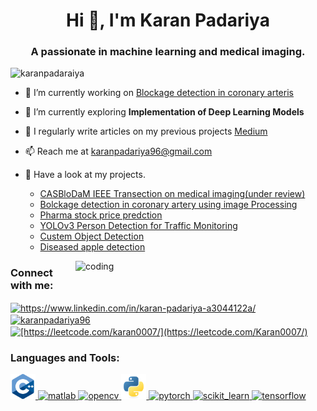 <h1 align="center">Hi 👋, I'm Karan Padariya</h1>
<h3 align="center">A passionate in machine learning and medical imaging.</h3>


<p align="left"> <img src="https://komarev.com/ghpvc/?username=karanpadaraiya&label=Profile%20views&color=0e75b6&style=flat" alt="karanpadaraiya" /> </p>

<!---<p align="left"> <a href="https://github.com/ryo-ma/github-profile-trophy"><img src="https://github-profile-trophy.vercel.app/?username=karanpadaraiya" alt="karanpadaraiya" /></a> </p>-->

- 🔭 I’m currently working on [Blockage detection in coronary arteris](https://github.com/KaranPadaraiya/Blockage_Detection)

- 🌱 I’m currently exploring **Implementation of Deep Learning Models**

- 📝 I regularly write articles on my previous projects [Medium](https://medium.com/@karanpadariya96)

- 📫 Reach me at karanpadariya96@gmail.com
  
- 🎯 Have a look at my projects.
  - [CASBloDaM IEEE Transection on medical imaging(under review)](https://github.com/KaranPadaraiya/Blockage_Detection)
  - [Bolckage detection in coronary artery using image Processing](https://github.com/KaranPadaraiya/Bolckage-detection-in-coronary-artery-with-image-processing?tab=readme-ov-file#blockage-detection-in-coronary-artery-with-image-processing)
  - [Pharma stock price predction](https://github.com/KaranPadaraiya/Pharma-stock-price-predction/tree/master#readme)
  - [YOLOv3 Person Detection for Traffic Monitoring](https://github.com/KaranPadaraiya/Real-time-Ojbect-Detection-YOLO?tab=readme-ov-file#yolov3-person-detection-for-traffic-monitoring)
  - [Custem Object Detection](https://github.com/KaranPadaraiya/Custem-Object-Detection#welcome-to-the-model-garden-for-tensorflow)
  - [Diseased apple detection](https://github.com/KaranPadaraiya/Disease-detection-from-apple?tab=readme-ov-file#disease-detection-in-apple-using-image-processing-techniques)
    
<img align="right" alt="coding" width="400" src="https://media2.giphy.com/media/v1.Y2lkPTc5MGI3NjExZ2M5cGJ0MXptOXR2c2ZwZm1ibWV3dWhtbW5oYXAwdml6bzk2aGZ4aCZlcD12MV9pbnRlcm5hbF9naWZfYnlfaWQmY3Q9Zw/eeL6lB9x9ZfeLiy1Nh/giphy.gif">


<h3 align="left">Connect with me:</h3>
<p align="left">
<a href="https://linkedin.com/in/https://www.linkedin.com/in/karan-padariya-a3044122a/" target="blank"><img align="center" src="https://raw.githubusercontent.com/rahuldkjain/github-profile-readme-generator/master/src/images/icons/Social/linked-in-alt.svg" alt="https://www.linkedin.com/in/karan-padariya-a3044122a/" height="30" width="40" /></a>
<a href="https://medium.com/@karanpadariya96/" target="blank"><img align="center" src="https://raw.githubusercontent.com/rahuldkjain/github-profile-readme-generator/master/src/images/icons/Social/medium.svg" alt="karanpadariya96" height="30" width="40" /></a>
<a href="https://leetcode.com/karan0007/" target="blank"><img align="center" src="https://raw.githubusercontent.com/rahuldkjain/github-profile-readme-generator/master/src/images/icons/Social/leet-code.svg" alt="[https://leetcode.com/karan0007/](https://leetcode.com/Karan0007/)" height="30" width="40" /></a>
</p>

<h3 align="left">Languages and Tools:</h3>
<p align="left"> <a href="https://www.w3schools.com/cpp/" target="_blank" rel="noreferrer"> <img src="https://raw.githubusercontent.com/devicons/devicon/master/icons/cplusplus/cplusplus-original.svg" alt="cplusplus" width="40" height="40"/> </a> <a href="https://www.mathworks.com/" target="_blank" rel="noreferrer"> <img src="https://upload.wikimedia.org/wikipedia/commons/2/21/Matlab_Logo.png" alt="matlab" width="40" height="40"/> </a> <a href="https://opencv.org/" target="_blank" rel="noreferrer"> <img src="https://www.vectorlogo.zone/logos/opencv/opencv-icon.svg" alt="opencv" width="40" height="40"/> </a> <a href="https://www.python.org" target="_blank" rel="noreferrer"> <img src="https://raw.githubusercontent.com/devicons/devicon/master/icons/python/python-original.svg" alt="python" width="40" height="40"/> </a> <a href="https://pytorch.org/" target="_blank" rel="noreferrer"> <img src="https://www.vectorlogo.zone/logos/pytorch/pytorch-icon.svg" alt="pytorch" width="40" height="40"/> </a> <a href="https://scikit-learn.org/" target="_blank" rel="noreferrer"> <img src="https://upload.wikimedia.org/wikipedia/commons/0/05/Scikit_learn_logo_small.svg" alt="scikit_learn" width="40" height="40"/> </a> <a href="https://www.tensorflow.org" target="_blank" rel="noreferrer"> <img src="https://www.vectorlogo.zone/logos/tensorflow/tensorflow-icon.svg" alt="tensorflow" width="40" height="40"/> </a> </p>

<!---<p><img align="left" src="https://github-readme-stats.vercel.app/api/top-langs?username=karanpadaraiya&show_icons=true&locale=en&layout=compact" alt="karanpadaraiya" /></p>

<p>&nbsp;<img align="center" src="https://github-readme-stats.vercel.app/api?username=karanpadaraiya&show_icons=true&locale=en" alt="karanpadaraiya" /></p>

<p><img align="center" src="https://github-readme-streak-stats.herokuapp.com/?user=karanpadaraiya&" alt="karanpadaraiya" /></p>
-->
